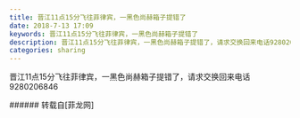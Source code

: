 ```yaml
---
title: 晋江11点15分飞往菲律宾，一黑色尚赫箱子提错了
date: 2018-7-13 17:09
keywords: 晋江11点15分飞往菲律宾，一黑色尚赫箱子提错了
description: 晋江11点15分飞往菲律宾，一黑色尚赫箱子提错了，请求交换回来电话‭9280206846
categories: sharing
---
```

<td class="t_f" id="postmessage_1509260">

晋江11点15分飞往菲律宾，一黑色尚赫箱子提错了，请求交换回来电话‭9280206846<br/>
</td>
###### 转载自[菲龙网]